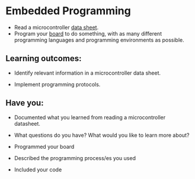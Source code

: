 # Embedded Programming
* Read a microcontroller [data sheet](http://academy.cba.mit.edu/classes/embedded_programming/doc8183.pdf).
* Program your [board](http://academy.cba.mit.edu/classes/electronics_design/index.html) to do something, with as many different programming languages and programming environments as possible.


## Learning outcomes:
* Identify relevant information in a microcontroller data sheet.

* Implement programming protocols.

## Have you:
* Documented what you learned from reading a microcontroller datasheet.

* What questions do you have? What would you like to learn more about?

* Programmed your board

* Described the programming process/es you used

* Included your code

